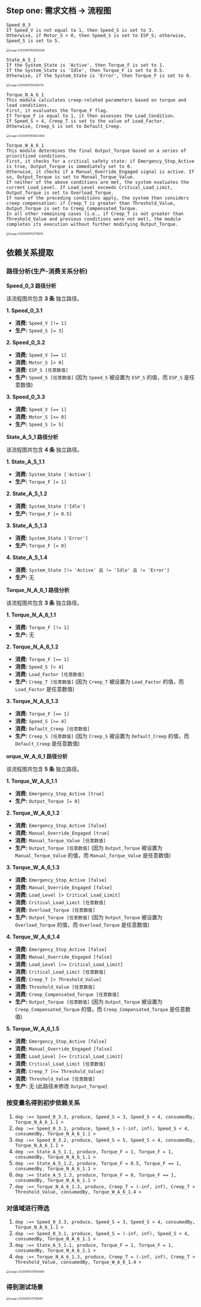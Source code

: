 ## Step one: 需求文档 → 流程图

```
Speed_0_3
If Speed_V is not equal to 1, then Speed_S is set to 3.
Otherwise, if Motor_S > 0, then Speed_S is set to ESP_S; otherwise, Speed_S is set to 5.
```

<img src="C:\Users\XT\AppData\Roaming\Typora\typora-user-images\image-20250615164400246.png" alt="image-20250615164400246" style="zoom:50%;" />

```
State_A_5_1
If the System_State is 'Active', then Torque_F is set to 1.
If the System_State is 'Idle', then Torque_F is set to 0.5.
Otherwise, if the System_State is 'Error', then Torque_F is set to 0.
```

<img src="C:\Users\XT\AppData\Roaming\Typora\typora-user-images\image-20250615155040710.png" alt="image-20250615155040710" style="zoom:50%;" />

```
Torque_N_A_6_1
This module calculates creep-related parameters based on torque and load conditions.
First, it evaluates the Torque_F flag.
If Torque_F is equal to 1, it then assesses the Load_Condition.
If Speed_S < 4, Creep_T is set to the value of Load_Factor.
Otherwise, Creep_S is set to Default_Creep.
```

<img src="C:\Users\XT\AppData\Roaming\Typora\typora-user-images\image-20250615164623464.png" alt="image-20250615164623464" style="zoom:50%;" />

```
Torque_W_A_6_1
This module determines the final Output_Torque based on a series of prioritized conditions.
First, it checks for a critical safety state: if Emergency_Stop_Active is true, Output_Torque is immediately set to 0.
Otherwise, it checks if a Manual_Override_Engaged signal is active. If so, Output_Torque is set to Manual_Torque_Value.
If neither of the above conditions are met, the system evaluates the current Load_Level. If Load_Level exceeds Critical_Load_Limit, Output_Torque is set to Overload_Torque.
If none of the preceding conditions apply, the system then considers creep compensation: if Creep_T is greater than Threshold_Value, Output_Torque is set to Creep_Compensated_Torque.
In all other remaining cases (i.e., if Creep_T is not greater than Threshold_Value and previous conditions were not met), the module completes its execution without further modifying Output_Torque.
```

<img src="C:\Users\XT\Downloads\image-20250615155719018.png" alt="image-20250615155719018" style="zoom:50%;" />

## 依赖关系提取

### 路径分析(生产-消费关系分析)

**Speed_0_3 路径分析**

该流程图共包含 **3 条** 独立路径。

**1. Speed_0_3.1**

- **消费:** `Speed_V [!= 1]`
- **生产:** `Speed_S [= 3]`

**2. Speed_0_3.2**

- **消费:** `Speed_V [== 1]`
- **消费:** `Motor_S [> 0]`
- **消费:** `ESP_S [任意数值]`
- **生产:** `Speed_S [任意数值]` (因为 `Speed_S` 被设置为 `ESP_S` 的值，而 `ESP_S` 是任意数值)

**3. Speed_0_3.3**

- **消费:** `Speed_V [== 1]`
- **消费:** `Motor_S [<= 0]`
- **生产:** `Speed_S [= 5]`



**State_A_5_1 路径分析**

该流程图共包含 **4 条** 独立路径。

**1. State_A_5_1.1**

- **消费:** `System_State ['Active']`
- **生产:** `Torque_F [= 1]`

**2. State_A_5_1.2**

- **消费:** `System_State ['Idle']`
- **生产:** `Torque_F [= 0.5]`

**3. State_A_5_1.3**

- **消费:** `System_State ['Error']`
- **生产:** `Torque_F [= 0]`

**4. State_A_5_1.4**

- **消费:** `System_State [!= 'Active' 且 != 'Idle' 且 != 'Error']`
- **生产:** 无



**Torque_N_A_6_1 路径分析**

该流程图共包含 **3 条** 独立路径。

**1. Torque_N_A_6_1.1**

- **消费:** `Torque_F [!= 1]`
- **生产:** 无

**2. Torque_N_A_6_1.2**

- **消费:** `Torque_F [== 1]`
- **消费:** `Speed_S [< 4]`
- **消费:** `Load_Factor [任意数值]`
- **生产:** `Creep_T [任意数值]` (因为 `Creep_T` 被设置为 `Load_Factor` 的值，而 `Load_Factor` 是任意数值)

**3. Torque_N_A_6_1.3**

- **消费:** `Torque_F [== 1]`
- **消费:** `Speed_S [>= 4]`
- **消费:** `Default_Creep [任意数值]`
- **生产:** `Creep_S [任意数值]` (因为 `Creep_S` 被设置为 `Default_Creep` 的值，而 `Default_Creep` 是任意数值)



**orque_W_A_6_1 路径分析**

该流程图共包含 **5 条** 独立路径。

**1. Torque_W_A_6_1.1**

- **消费:** `Emergency_Stop_Active [true]`
- **生产:** `Output_Torque [= 0]`

**2. Torque_W_A_6_1.2**

- **消费:** `Emergency_Stop_Active [false]`
- **消费:** `Manual_Override_Engaged [true]`
- **消费:** `Manual_Torque_Value [任意数值]`
- **生产:** `Output_Torque [任意数值]` (因为 `Output_Torque` 被设置为 `Manual_Torque_Value` 的值，而 `Manual_Torque_Value` 是任意数值)

**3. Torque_W_A_6_1.3**

- **消费:** `Emergency_Stop_Active [false]`
- **消费:** `Manual_Override_Engaged [false]`
- **消费:** `Load_Level [> Critical_Load_Limit]`
- **消费:** `Critical_Load_Limit [任意数值]`
- **消费:** `Overload_Torque [任意数值]`
- **生产:** `Output_Torque [任意数值]` (因为 `Output_Torque` 被设置为 `Overload_Torque` 的值，而 `Overload_Torque` 是任意数值)

**4. Torque_W_A_6_1.4**

- **消费:** `Emergency_Stop_Active [false]`
- **消费:** `Manual_Override_Engaged [false]`
- **消费:** `Load_Level [<= Critical_Load_Limit]`
- **消费:** `Critical_Load_Limit [任意数值]`
- **消费:** `Creep_T [> Threshold_Value]`
- **消费:** `Threshold_Value [任意数值]`
- **消费:** `Creep_Compensated_Torque [任意数值]`
- **生产:** `Output_Torque [任意数值]` (因为 `Output_Torque` 被设置为 `Creep_Compensated_Torque` 的值，而 `Creep_Compensated_Torque` 是任意数值)

**5. Torque_W_A_6_1.5**

- **消费:** `Emergency_Stop_Active [false]`
- **消费:** `Manual_Override_Engaged [false]`
- **消费:** `Load_Level [<= Critical_Load_Limit]`
- **消费:** `Critical_Load_Limit [任意数值]`
- **消费:** `Creep_T [<= Threshold_Value]`
- **消费:** `Threshold_Value [任意数值]`
- **生产:** 无 (此路径未修改 `Output_Torque`)

### 按变量名得到初步依赖关系

1. `dep :=< Speed_0_3.3, produce, Speed_S = 3, Speed_S < 4, consumedBy, Torque_N_A_6_1.1 >`
2. `dep :=< Speed_0_3.1, produce, Speed_S = (-inf, inf), Speed_S < 4, consumedBy, Torque_N_A_6_1.1 >`
3. `dep :=< Speed_0_3.2, produce, Speed_S = 5, Speed_S < 4, consumedBy, Torque_N_A_6_1.1 >`
4. `dep :=< State_A_5_1.1, produce, Torque_F = 1, Torque_F = 1, consumedBy, Torque_N_A_6_1.1 >`
5. `dep :=< State_A_5_1.2, produce, Torque_F = 0.5, Torque_F == 1, consumedBy, Torque_N_A_6_1.1 >`
6. `dep :=< State_A_5_1.3, produce, Torque_F = 0, Torque_F == 1, consumedBy, Torque_N_A_6_1.1 >`
7. `dep :=< Torque_N_A_6_1.3, produce, Creep_T = (-inf, inf), Creep_T > Threshold_Value, consumedBy, Torque_W_A_6_1.4 >`

### 对值域进行筛选

1. `dep :=< Speed_0_3.3, produce, Speed_S = 3, Speed_S < 4, consumedBy, Torque_N_A_6_1.1 >`
2. `dep :=< Speed_0_3.1, produce, Speed_S = (-inf, inf), Speed_S < 4, consumedBy, Torque_N_A_6_1.1 >`
3. `dep :=< State_A_5_1.1, produce, Torque_F = 1, Torque_F = 1, consumedBy, Torque_N_A_6_1.1 >`
4. `dep :=< Torque_N_A_6_1.3, produce, Creep_T = (-inf, inf), Creep_T > Threshold_Value, consumedBy, Torque_W_A_6_1.4 >`

<img src="C:\Users\XT\AppData\Roaming\Typora\typora-user-images\image-20250615170954890.png" alt="image-20250615170954890" style="zoom:50%;" />

### 得到测试场景

<img src="C:\Users\XT\AppData\Roaming\Typora\typora-user-images\image-20250615171016591.png" alt="image-20250615171016591" style="zoom:50%;" />
